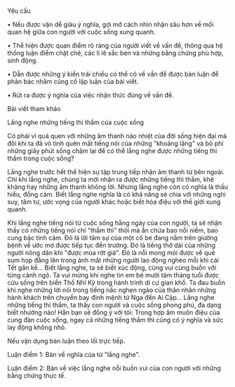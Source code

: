 Yêu cầu

• Nếu được vận dể giàu ý nghĩa, gợi mở cách nhìn nhận sâu hơn về mối quan hệ giữa con người với cuộc sống xung quanh.

• Thể hiện được quan điểm rõ ràng của người viết về vấn đề, thông qua hệ thống luận điểm chặt chẽ, các lí lẽ sắc bén và những bằng chứng phù hợp, sinh động.

• Dẫn được những ý kiến trái chiều có thể có về vấn đề được bàn luận để phản bác nhằm củng cố lập luận của bài viết.

• Rút ra được ý nghĩa của việc nhận thức đúng về vấn đề.

Bài viết tham khảo

Lắng nghe những tiếng thì thầm của cuộc sống

Có phải vì quá quen với những âm thanh náo nhiệt của đời sống hiện đại mà đôi khi ta đã vô tình quên mất tiếng nói của những "khoảng lặng" và bỏ phí những giây phút sống chậm lại để có thể lắng nghe được những tiếng thì thầm trong cuộc sống?

Lắng nghe trước hết thể hiện sự tập trung tiếp nhận âm thanh từ bên ngoài. Chỉ khi lắng nghe, chúng ta mới nhận ra được những tiếng thì thầm, khẽ khàng hay những âm thanh không lời. Nhưng lắng nghe còn có nghĩa là thấu hiểu, đồng cảm. Biết lắng nghe nghĩa là có khả năng sẻ chia với những nghi suy, tâm tư, ước vọng của người khác hoặc biết hòa điệu với thế giới xung quanh.

Khi lắng nghe tiếng nói từ cuộc sống hằng ngày của con người, ta sẽ nhận thấy có những tiếng nói chỉ "thầm thì" thôi mà ẩn chứa bao nỗi niềm, bao cung bậc tình cảm. Đó là lời tâm sự của một cô bé đang nằm trên giường bệnh về ước mơ được tiếp tục đến trường. Đó là tiếng thở dài của những người nông dân khi "được mùa rớt giá". Đó là nỗi mong mỏi được về quê sum họp đằng lên trong ánh mắt những người lao động nghèo mỗi khi cái Tết gần kề... Biết lắng nghe, ta sẽ biết xúc động, cùng vui cùng buồn với từng cảnh ngộ. Ta vui mừng khi nghe tin em bé mười tám tháng tuổi được cứu sống trên biển Thổ Nhĩ Kỳ trong hành trình di cư gian khổ. Ta đau buồn khi nghe những lời nói trong tiếng nấc nghẹn ngào của thân nhân những hành khách trên chuyến bay định mệnh từ Nga đến Ai Cập... Lắng nghe những tiếng thì thầm, ta thấy con người và cuộc sống phong phú, đa dạng biết nhường nào! Hẳn bạn sẽ đồng ý với tôi: Trong hợp âm muôn điệu của cung đàn cuộc sống, ngay cả những tiếng thầm thì cũng có ý nghĩa và sức lay động không nhỏ.

Nếu vận dụng bàn luận theo lối trực tiếp.

Luận điểm 1: Bàn về nghĩa của từ "lắng nghe".

Luận điểm 2: Bàn về việc lắng nghe nỗi buồn vui của con người với những bằng chứng thực tế.